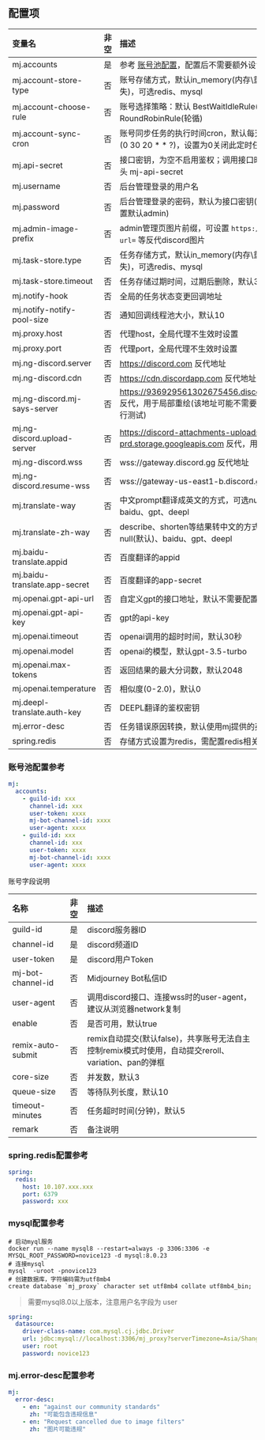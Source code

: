## 配置项

| 变量名                           | 非空 | 描述                                                                                                           |
|:------------------------------| :----: |:-------------------------------------------------------------------------------------------------------------|
| mj.accounts                   | 是 | 参考 [账号池配置](./config.md#%E8%B4%A6%E5%8F%B7%E6%B1%A0%E9%85%8D%E7%BD%AE%E5%8F%82%E8%80%83)，配置后不需要额外设置mj.discord |
| mj.account-store-type         | 否 | 账号存储方式，默认in_memory(内存\重启后丢失)，可选redis、mysql                                                                   |
| mj.account-choose-rule        | 否 | 账号选择策略：默认 BestWaitIdleRule(最少等待)、RoundRobinRule(轮循)                                                          |
| mj.account-sync-cron          | 否 | 账号同步任务的执行时间cron，默认每天20:30执行(0 30 20 * * ?)，设置为0关闭此定时任务                                                       |
| mj.api-secret                 | 否 | 接口密钥，为空不启用鉴权；调用接口时需要加请求头 mj-api-secret                                                                       |
| mj.username                   | 否 | 后台管理登录的用户名                                                                                                   |
| mj.password                   | 否 | 后台管理登录的密码，默认为接口密钥(两者均未设置默认admin)                                                                             |
| mj.admin-image-prefix         | 否 | admin管理页图片前缀，可设置 `https://wsrv.nl/?url=` 等反代discord图片                                                        |
| mj.task-store.type            | 否 | 任务存储方式，默认in_memory(内存\重启后丢失)，可选redis、mysql                                                                   |
| mj.task-store.timeout         | 否 | 任务存储过期时间，过期后删除，默认30天                                                                                         |
| mj.notify-hook                | 否 | 全局的任务状态变更回调地址                                                                                                |
| mj.notify-notify-pool-size    | 否 | 通知回调线程池大小，默认10                                                                                               |
| mj.proxy.host                 | 否 | 代理host，全局代理不生效时设置                                                                                            |
| mj.proxy.port                 | 否 | 代理port，全局代理不生效时设置                                                                                            |
| mj.ng-discord.server          | 否 | https://discord.com 反代地址                                                                                     |
| mj.ng-discord.cdn             | 否 | https://cdn.discordapp.com 反代地址                                                                              |
| mj.ng-discord.mj-says-server  | 否 | https://936929561302675456.discordsays.com 反代，用于局部重绘(该地址可能不需要反代，先自行测试)                                       |
| mj.ng-discord.upload-server   | 否 | https://discord-attachments-uploads-prd.storage.googleapis.com 反代，用于上传文件                                     |
| mj.ng-discord.wss             | 否 | wss://gateway.discord.gg 反代地址                                                                                |
| mj.ng-discord.resume-wss      | 否 | wss://gateway-us-east1-b.discord.gg 反代地址                                                                     |
| mj.translate-way              | 否 | 中文prompt翻译成英文的方式，可选null(默认)、baidu、gpt、deepl                                                                  |
| mj.translate-zh-way           | 否 | describe、shorten等结果转中文的方式，可选null(默认)、baidu、gpt、deepl                                                         |
| mj.baidu-translate.appid      | 否 | 百度翻译的appid                                                                                                   |
| mj.baidu-translate.app-secret | 否 | 百度翻译的app-secret                                                                                              |
| mj.openai.gpt-api-url         | 否 | 自定义gpt的接口地址，默认不需要配置                                                                                          |
| mj.openai.gpt-api-key         | 否 | gpt的api-key                                                                                                  |
| mj.openai.timeout             | 否 | openai调用的超时时间，默认30秒                                                                                          |
| mj.openai.model               | 否 | openai的模型，默认gpt-3.5-turbo                                                                                    |
| mj.openai.max-tokens          | 否 | 返回结果的最大分词数，默认2048                                                                                            |
| mj.openai.temperature         | 否 | 相似度(0-2.0)，默认0                                                                                               |
| mj.deepl-translate.auth-key   | 否 | DEEPL翻译的鉴权密钥                                                                                                 |
| mj.error-desc                 | 否 | 任务错误原因转换，默认使用mj提供的英文描述                                                                                       |
| spring.redis                  | 否 | 存储方式设置为redis，需配置redis相关属性                                                                                    |

### 账号池配置参考
```yaml
mj:
  accounts:
    - guild-id: xxx
      channel-id: xxx
      user-token: xxxx
      mj-bot-channel-id: xxxx
      user-agent: xxxx
    - guild-id: xxx
      channel-id: xxx
      user-token: xxxx
      mj-bot-channel-id: xxxx
      user-agent: xxxx
```
账号字段说明

| 名称                | 非空 | 描述                                                                  |
|:------------------| :----: |:--------------------------------------------------------------------|
| guild-id          | 是 | discord服务器ID                                                        |
| channel-id        | 是 | discord频道ID                                                         |
| user-token        | 是 | discord用户Token                                                      |
| mj-bot-channel-id | 否 | Midjourney Bot私信ID                                                  |
| user-agent        | 否 | 调用discord接口、连接wss时的user-agent，建议从浏览器network复制                       |
| enable            | 否 | 是否可用，默认true                                                         |
| remix-auto-submit | 否 | remix自动提交(默认false)，共享账号无法自主控制remix模式时使用，自动提交reroll、variation、pan的弹框 |
| core-size         | 否 | 并发数，默认3                                                             |
| queue-size        | 否 | 等待队列长度，默认10                                                         |
| timeout-minutes   | 否 | 任务超时时间(分钟)，默认5                                                      |
| remark            | 否 | 备注说明                                                                |

### spring.redis配置参考
```yaml
spring:
  redis:
    host: 10.107.xxx.xxx
    port: 6379
    password: xxx
```

### mysql配置参考

```shell
# 启动myql服务
docker run --name mysql8 --restart=always -p 3306:3306 -e MYSQL_ROOT_PASSWORD=novice123 -d mysql:8.0.23
# 连接mysql
mysql  -uroot -pnovice123
# 创建数据库，字符编码需为utf8mb4
create database `mj_proxy` character set utf8mb4 collate utf8mb4_bin;
```
> 需要mysql8.0以上版本，注意用户名字段为 user
```yaml
spring:
  datasource:
    driver-class-name: com.mysql.cj.jdbc.Driver
    url: jdbc:mysql://localhost:3306/mj_proxy?serverTimezone=Asia/Shanghai&characterEncoding=utf-8&allowPublicKeyRetrieval=true&useSSL=false
    user: root
    password: novice123
```

### mj.error-desc配置参考
```yaml
mj:
  error-desc:
    - en: "against our community standards"
      zh: "可能包含违规信息"
    - en: "Request cancelled due to image filters"
      zh: "图片可能违规"
```
